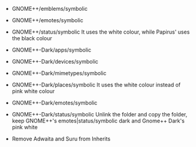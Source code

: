 * GNOME++/emblems/symbolic
* GNOME++/emotes/symbolic
* GNOME++/status/symbolic
  It uses the white colour, while Papirus' uses the black colour

* GNOME++-Dark/apps/symbolic
* GNOME++-Dark/devices/symbolic
* GNOME++-Dark/mimetypes/symbolic
* GNOME++-Dark/places/symbolic
  It uses the white colour instead of pink white colour

* GNOME++-Dark/emotes/symbolic
* GNOME++-Dark/status/symbolic
  Unlink the folder and copy the folder, keep GNOME++'s emotes|status/symbolic dark and Gnome++ Dark's pink white

* Remove Adwaita and Suru from Inherits
